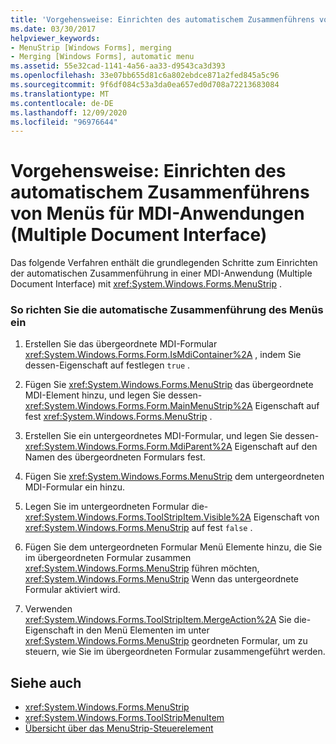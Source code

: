 ```yaml
---
title: 'Vorgehensweise: Einrichten des automatischem Zusammenführens von Menüs für MDI-Anwendungen (Multiple Document Interface)'
ms.date: 03/30/2017
helpviewer_keywords:
- MenuStrip [Windows Forms], merging
- Merging [Windows Forms], automatic menu
ms.assetid: 55e32cad-1141-4a56-aa33-d9543ca3d393
ms.openlocfilehash: 33e07bb655d81c6a802ebdce871a2fed845a5c96
ms.sourcegitcommit: 9f6df084c53a3da0ea657ed0d708a72213683084
ms.translationtype: MT
ms.contentlocale: de-DE
ms.lasthandoff: 12/09/2020
ms.locfileid: "96976644"
---
```

# <a name="how-to-set-up-automatic-menu-merging-for-mdi-applications"></a>Vorgehensweise: Einrichten des automatischem Zusammenführens von Menüs für MDI-Anwendungen (Multiple Document Interface)
Das folgende Verfahren enthält die grundlegenden Schritte zum Einrichten der automatischen Zusammenführung in einer MDI-Anwendung (Multiple Document Interface) mit <xref:System.Windows.Forms.MenuStrip> .  
  
### <a name="to-set-up-automatic-menu-merging"></a>So richten Sie die automatische Zusammenführung des Menüs ein  
  
1. Erstellen Sie das übergeordnete MDI-Formular <xref:System.Windows.Forms.Form.IsMdiContainer%2A> , indem Sie dessen-Eigenschaft auf festlegen `true` .  
  
2. Fügen Sie <xref:System.Windows.Forms.MenuStrip> das übergeordnete MDI-Element hinzu, und legen Sie dessen- <xref:System.Windows.Forms.Form.MainMenuStrip%2A> Eigenschaft auf fest <xref:System.Windows.Forms.MenuStrip> .  
  
3. Erstellen Sie ein untergeordnetes MDI-Formular, und legen Sie dessen- <xref:System.Windows.Forms.Form.MdiParent%2A> Eigenschaft auf den Namen des übergeordneten Formulars fest.  
  
4. Fügen Sie <xref:System.Windows.Forms.MenuStrip> dem untergeordneten MDI-Formular ein hinzu.  
  
5. Legen Sie im untergeordneten Formular die- <xref:System.Windows.Forms.ToolStripItem.Visible%2A> Eigenschaft von <xref:System.Windows.Forms.MenuStrip> auf fest `false` .  
  
6. Fügen Sie dem untergeordneten Formular Menü Elemente hinzu, die Sie im übergeordneten Formular zusammen <xref:System.Windows.Forms.MenuStrip> führen möchten, <xref:System.Windows.Forms.MenuStrip> Wenn das untergeordnete Formular aktiviert wird.  
  
7. Verwenden <xref:System.Windows.Forms.ToolStripItem.MergeAction%2A> Sie die-Eigenschaft in den Menü Elementen im unter <xref:System.Windows.Forms.MenuStrip> geordneten Formular, um zu steuern, wie Sie im übergeordneten Formular zusammengeführt werden.  
  
## <a name="see-also"></a>Siehe auch

- <xref:System.Windows.Forms.MenuStrip>
- <xref:System.Windows.Forms.ToolStripMenuItem>
- [Übersicht über das MenuStrip-Steuerelement](menustrip-control-overview-windows-forms.md)
